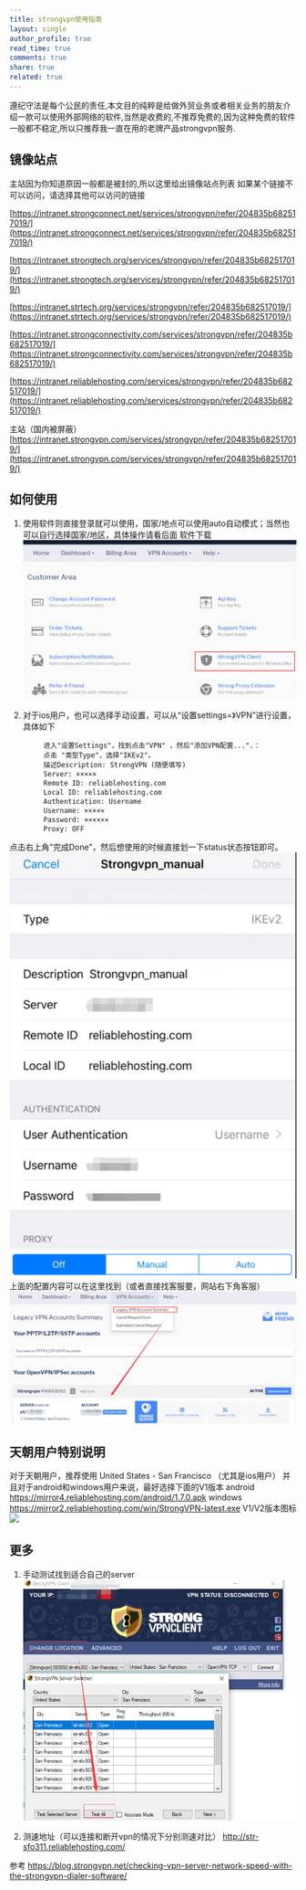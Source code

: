 ```yaml
---
title: strongvpn使用指南
layout: single
author_profile: true
read_time: true
comments: true
share: true
related: true
---
```


遵纪守法是每个公民的责任,本文目的纯粹是给做外贸业务或者相关业务的朋友介绍一款可以使用外部网络的软件,当然是收费的,不推荐免费的,因为这种免费的软件一般都不稳定,所以只推荐我一直在用的老牌产品strongvpn服务.

## 镜像站点
主站因为你知道原因一般都是被封的,所以这里给出镜像站点列表
如果某个链接不可以访问，请选择其他可以访问的链接

[https://intranet.strongconnect.net/services/strongvpn/refer/204835b682517019/](https://intranet.strongconnect.net/services/strongvpn/refer/204835b682517019/)

[https://intranet.strongtech.org/services/strongvpn/refer/204835b682517019/](https://intranet.strongtech.org/services/strongvpn/refer/204835b682517019/)

[https://intranet.strtech.org/services/strongvpn/refer/204835b682517019/](https://intranet.strtech.org/services/strongvpn/refer/204835b682517019/)

[https://intranet.strongconnectivity.com/services/strongvpn/refer/204835b682517019/](https://intranet.strongconnectivity.com/services/strongvpn/refer/204835b682517019/)

[https://intranet.reliablehosting.com/services/strongvpn/refer/204835b682517019/](https://intranet.reliablehosting.com/services/strongvpn/refer/204835b682517019/)



主站（国内被屏蔽）
[https://intranet.strongvpn.com/services/strongvpn/refer/204835b682517019/](https://intranet.strongvpn.com/services/strongvpn/refer/204835b682517019/)

## 如何使用

1. 使用软件则直接登录就可以使用，国家/地点可以使用auto自动模式；当然也可以自行选择国家/地区，具体操作请看后面
软件下载
![](/content/images/post/20190409/1.png)

2. 对于ios用户，也可以选择手动设置，可以从“设置settings=》VPN”进行设置，具体如下

			进入"设置Settings"，找到点击"VPN" ，然后"添加VPN配置...".：
			点击 "类型Type"，选择"IKEv2"，
			描述Description: StrongVPN (随便填写)
			Server: ×××××
			Remote ID: reliablehosting.com
			Local ID: reliablehosting.com
			Authentication: Username
			Username: ×××××
			Password: ××××××
			Proxy: OFF
			
点击右上角"完成Done"，然后想使用的时候直接划一下status状态按钮即可。
![](/content/images/post/20190409/2.png)
上面的配置内容可以在这里找到（或者直接找客服要，网站右下角客服）
![](/content/images/post/20190409/3.png)


## 天朝用户特别说明

对于天朝用户，推荐使用 United States - San Francisco （尤其是ios用户）
并且对于android和windows用户来说，最好选择下面的V1版本
android https://mirror4.reliablehosting.com/android/1.7.0.apk
windows https://mirror2.reliablehosting.com/win/StrongVPN-latest.exe
V1/V2版本图标
![](https://i.imgur.com/bzOGizP.png)

## 更多

1. 手动测试找到适合自己的server
![](/content/images/post/20190409/4.png)

2. 测速地址（可以连接和断开vpn的情况下分别测速对比）
http://str-sfo311.reliablehosting.com/


参考
https://blog.strongvpn.net/checking-vpn-server-network-speed-with-the-strongvpn-dialer-software/